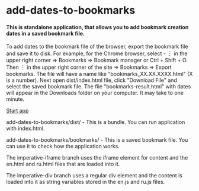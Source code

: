 # add-dates-to-bookmarks

#### This is standalone application, that allows you to add bookmark creation dates in a saved bookmark file.

To add dates to the bookmark file of the browser, export the bookmark file and save it to disk. For example, for the 
Сhrome browser, select - ︙ in the upper right corner ⇒ Bookmarks ⇒ Bookmark manager or Ctrl + Shift + O. Then ︙ in the 
upper right corner
 of the site ⇒ Bookmarks ⇒ Export bookmarks. The file will have a name like "bookmarks_XX.XX.XXXX.html" (X is 
 a number). Next open dist/index.html file, click "Download File" and select the saved bookmark file. The file 
 "bookmarks-result.html" with dates will appear in the Downloads folder on your computer. It may take to one minute.
 
 [Start app](https://exile2003.github.io/add-dates-to-bookmarks)
 
add-dates-to-bookmarks/dist/ - This is a bundle. You can run application with index.html.

add-dates-to-bookmarks/bookmarks/ - This is a saved bookmark file. You can use it to check how the application works.

The imperative-iframe branch uses the iframe element for content and the en.html and ru.html files that are loaded into it.

The imperative-div branch uses a regular div element and the content is loaded into it as string variables stored in the en.js and ru.js files.
